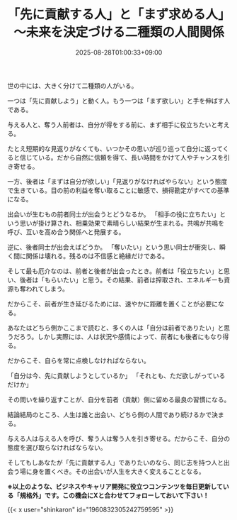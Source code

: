 ﻿---
title: "「先に貢献する人」と「まず求める人」～未来を決定づける二種類の人間関係"
date: 2025-08-28T01:00:33+09:00
draft: false
---

世の中には、大きく分けて二種類の人がいる。

一つは「先に貢献しよう」と動く人。もう一つは「まず欲しい」と手を伸ばす人である。

与える人と、奪う人前者は、自分が得をする前に、まず相手に役立ちたいと考える。

たとえ短期的な見返りがなくても、いつかその思いが巡り巡って自分に返ってくると信じている。だから自然に信頼を得て、長い時間をかけて人やチャンスを引き寄せる。

一方、後者は「まずは自分が欲しい」「見返りがなければやらない」という態度で生きている。目の前の利益を奪い取ることに敏感で、損得勘定がすべての基準になる。

出会いが生むもの前者同士が出会うとどうなるか。
「相手の役に立ちたい」という思いが掛け算され、相乗効果で素晴らしい結果が生まれる。共鳴が共鳴を呼び、互いを高め合う関係へと発展する。

逆に、後者同士が出会えばどうか。
「奪いたい」という思い同士が衝突し、瞬く間に関係は壊れる。残るのは不信感と絶縁だけである。

そして最も厄介なのは、前者と後者が出会ったとき。前者は「役立ちたい」と思い、後者は「もらいたい」と思う。その結果、前者は搾取され、エネルギーも資源も奪われてしまう。

だからこそ、前者が生き延びるためには、速やかに距離を置くことが必要になる。

あなたはどちら側かここまで読むと、多くの人は「自分は前者でありたい」と思うだろう。しかし実際には、人は状況や感情によって、前者にも後者にもなり得る。

だからこそ、自らを常に点検しなければならない。

「自分は今、先に貢献しようとしているか」
「それとも、ただ欲しがっているだけか」

その問いを繰り返すことが、自分を前者（貢献）側に留める最良の習慣になる。

結論結局のところ、人生は誰と出会い、どちら側の人間であり続けるかで決まる。

与える人は与える人を呼び、奪う人は奪う人を引き寄せる。だからこそ、自分の態度を選び取らなければならない。

そしてもしあなたが「先に貢献する人」でありたいのなら、同じ志を持つ人と出会う場に身を置くべき。その出会いが人生を大きく変えることとなる。



**※以上のような、ビジネスやキャリア開発に役立つコンテンツを毎日更新している「規格外」です。この機会にXと合わせてフォローしておいて下さい！**



{{< x user="shinkaron" id="1960832305242759595" >}}